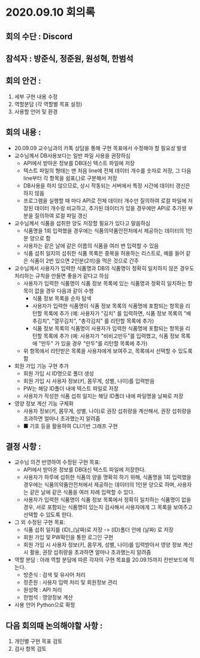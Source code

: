 # 2020.09.10 회의록
## 회의 수단 : Discord
## 참석자 : 방준식, 정준원, 원성혁, 한범석

## 회의 안건 : 
1. 세부 구현 내용 수정
2. 역할분담 (각 역할별 목표 설정)
3. 사용할 언어 및 환경

## 회의 내용 : 
* 20.09.09 교수님과의 카톡 상담을 통해 구현 목표에서 수정해야 할 필요성 발생
* 교수님께서 DB사용보다는 일반 파일 사용을 권장하심
    * API에서 받아온 정보를 DB대신 텍스트 파일에 저장
    * 텍스트 파일의 형태는 맨 처음 line에 전체 데이터 개수를 숫자로 저장, 그 다음 line부터 각 항목을 쉼표(,)로 구분해서 저장
    * DB사용을 하지 않으므로, 상시 작동되는 서버에서 특정 시간에 데이터 갱신은 하지 않음
    * 프로그램을 실행할 때 마다 API로 전체 데이터 개수만 질의하여 로컬 파일에 저장된 데이터 개수랑 비교하고, 추가된 데이터가 있을 경우에만 API로 추가된 부분을 질의하여 로컬 파일 갱신
* 교수님께서 식품을 섭취한 양도 저장할 필요가 있다고 말씀하심
    * 식품명을 1회 입력했을 경우에는 식품의약품안전처에서 제공하는 데이터의 1인분 양으로 함
    * 사용자는 같은 날에 같은 이름의 식품을 여러 번 입력할 수 있음
    * 식품 섭취 일지의 섭취한 식품 목록은 중복을 허용하는 리스트로, 예를 들어 같은 식품이 2번 있으면 2인분(2끼)을 먹은 것으로 간주
* 교수님께서 사용자가 입력한 식품명과 DB의 식품명이 정확히 일치하지 않은 경우도 처리하는 규칙을 만들면 좋을거 같다고 하심
    * 사용자가 입력한 식품명이 식품 정보 목록에 있는 식품명과 정확히 일치하는 항목이 없을 경우 다음과 같이 수행
        * 식품 정보 목록을 순차 탐색
        * 사용자가 입력한 식품명이 식품 정보 목록의 식품명에 포함되는 항목을 리턴할 목록에 추가 (예: 사용자가 "김치" 를 입력하면, 식품 정보 목록의 "배추김치", "열무김치", "총각김치" 를 리턴할 목록에 추가)
        * 식품 정보 목록의 식품명이 사용자가 입력한 식품명에 포함되는 항목을 리턴할 목록에 추가 (예: 사용자가 "비비고만두"를 입력했고, 식품 정보 목록에 "만두" 가 있을 경우 "만두"를 리턴할 목록에 추가)
    * 위 항목에서 리턴받은 목록을 사용자에게 보여주고, 목록에서 선택할 수 있도록 함
* 회원 가입 기능 구현 추가
    * 회원 가입 시 ID명으로 폴더 생성
    * 회원 가입 시 사용자 정보(키, 몸무게, 성별, 나이)를 입력받음
    * PW는 해당 ID폴더 내에 텍스트 파일로 저장
    * 사용자가 작성한 식품 섭취 일지는 해당 ID폴더 내에 파일명을 날짜로 저장
* 영양 정보 계산 기능 구체화
    * 사용자 정보(키, 몸무게, 성별, 나이)로 권장 섭취량을 계산해서, 권장 섭취량을 초과하면 얼마나 초과했는지 알려줌
    * ■ 기호 등을 활용하여 CLI기반 그래프 구현

## 결정 사항 : 
* 교수님 의견 반영하여 수정된 구현 목표:
    * API에서 받아온 정보를 DB대신 텍스트 파일에 저장한다.
    * 사용자가 하루에 섭취한 식품의 양을 명확히 하기 위해, 식품명을 1회 입력했을 경우에는 식품의약품안전처에서 제공하는 데이터의 1인분 양으로 하며, 사용자는 같은 날에 같은 식품을 여러 차례 입력할 수 있다.
    * 사용자가 입력한 식품명이 식품 정보 목록에서 정확히 일치하는 식품명이 없을 경우, 서로 포함되는 식품명이 있는지 검사해서 사용자에게 그 목록을 보여주고 선택할 수 있도록 한다.
* 그 외 수정된 구현 목표:
    * 식품 섭취 일지를 (ID)_(날짜)로 저장 -> (ID)폴더 안에 (날짜) 로 저장
    * 회원 가입 및 PW확인을 통한 로그인 구현
    * 회원 가입 시 사용자 정보(키, 몸무게, 성별, 나이)를 입력받아서 영양 정보 계산 시 활용, 권장 섭취량을 초과하면 얼마나 초과했는지 알려줌
* 역할 분담 : 아래 역할 분담에 따른 각자의 구현 목표를 20.09.15까지 칸반보드에 적는다.
    * 방준식 : 검색 및 유사어 처리
    * 정준원 : 사용자 입력 처리 및 회원정보 관리
    * 원성혁 : API 처리
    * 한범석 : 영양정보 계산
* 사용 언어 Python으로 확정
    
## 다음 회의때 논의해야할 사항 :
1. 개인별 구현 목표 검토
2. 검사 항목 검토
